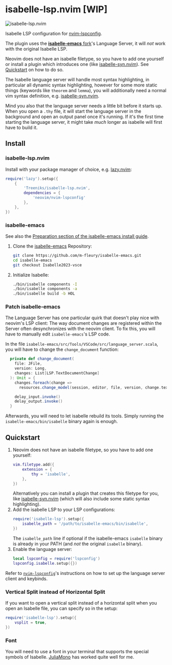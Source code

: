 # isabelle-lsp.nvim \[WIP\]

![isabelle-lsp.nvim](https://github.com/Treeniks/isabelle-lsp.nvim/assets/56131826/2ce8bef0-9176-43e0-a12c-13969f1ea91d)

Isabelle LSP configuration for [nvim-lspconfig](https://github.com/neovim/nvim-lspconfig).

The plugin uses the [**isabelle-emacs** fork](https://github.com/m-fleury/isabelle-emacs)'s Language Server, it will *not* work with the original Isabelle LSP.

Neovim does not have an isabelle filetype, so you have to add one yourself or install a plugin which introduces one (like [isabelle-syn.nvim](https://github.com/Treeniks/isabelle-syn.nvim)). See [Quickstart](#Quickstart) on how to do so.

The Isabelle language server will handle most syntax highlighting, in particular all dynamic syntax highlighting, however for some more static things (keywords like `theorem` and `lemma`), you will additionally need a normal vim syntax definition, e.g. [isabelle-syn.nvim](https://github.com/Treeniks/isabelle-syn.nvim).

Mind you also that the language server needs a little bit before it starts up. When you open a `.thy` file, it will start the language server in the background and open an output panel once it's running. If it's the first time starting the language server, it might take *much* longer as isabelle will first have to build it.

## Install

### isabelle-lsp.nvim

Install with your package manager of choice, e.g. [lazy.nvim](https://github.com/folke/lazy.nvim):
```lua
require('lazy').setup({
    {
        'Treeniks/isabelle-lsp.nvim',
        dependencies = {
            'neovim/nvim-lspconfig'
        },
    },
})
```

### isabelle-emacs

See also the [Preparation section of the isabelle-emacs install guide](https://github.com/m-fleury/isabelle-emacs/blob/Isabelle2023-vsce/src/Tools/emacs-lsp/spacemacs_layers/isabelle/README.org#preparation).

1. Clone the [isabelle-emacs](https://github.com/m-fleury/isabelle-emacs) Repository:
    ```sh
    git clone https://github.com/m-fleury/isabelle-emacs.git
    cd isabelle-emacs
    git checkout Isabelle2023-vsce
    ```
2. Initialize Isabelle:
    ```sh
    ./bin/isabelle components -I
    ./bin/isabelle components -a
    ./bin/isabelle build -b HOL
    ```

### Patch isabelle-emacs

The Language Server has one particular quirk that doesn't play nice with neovim's LSP client: The way document changes are registered within the Server often desynchronizes with the neovim client. To fix this, you will have to manually edit `isabelle-emacs`'s LSP code.

In the file `isabelle-emacs/src/Tools/VSCode/src/language_server.scala`, you will have to change the `change_document` function:
```scala
  private def change_document(
    file: JFile,
    version: Long,
    changes: List[LSP.TextDocumentChange]
  ): Unit = {
    changes.foreach(change =>
      resources.change_model(session, editor, file, version, change.text, change.range))

    delay_input.invoke()
    delay_output.invoke()
  }
```
Afterwards, you will need to let isabelle rebuild its tools. Simply running the `isabelle-emacs/bin/isabelle` binary again is enough.

## Quickstart

1. Neovim does not have an isabelle filetype, so you have to add one yourself:
    ```lua
    vim.filetype.add({
        extension = {
            thy = 'isabelle',
        },
    })
    ```
    Alternatively you can install a plugin that creates this filetype for you, like [isabelle-syn.nvim](https://github.com/Treeniks/isabelle-syn.nvim) (which will also include some static syntax highlighting).
2. Add the isabelle LSP to your LSP configurations:
    ```lua
    require('isabelle-lsp').setup({
        isabelle_path = '/path/to/isabelle-emacs/bin/isabelle',
    })
    ```
    The `isabelle_path` line if optional if the isabelle-emacs `isabelle` binary is already in your PATH (and *not* the original `isabelle` binary).
3. Enable the language server:
    ```lua
    local lspconfig = require('lspconfig')
    lspconfig.isabelle.setup({})
    ```

Refer to [`nvim-lspconfig`](https://github.com/neovim/nvim-lspconfig)'s instructions on how to set up the language server client and keybinds.

### Vertical Split instead of Horizontal Split

If you want to open a vertical split instead of a horizontal split when you open an Isabelle file, you can specify so in the setup:
```lua
require('isabelle-lsp').setup({
    vsplit = true,
})
```

### Font

You will need to use a font in your terminal that supports the special symbols of Isabelle. [JuliaMono](https://juliamono.netlify.app) has worked quite well for me.
